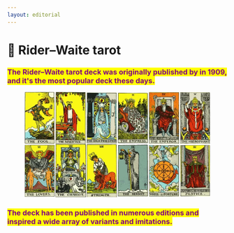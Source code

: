 ```yaml
---
layout: editorial
---
```


# 🦄 Rider–Waite tarot

### <mark style="color:purple;"></mark>

### <mark style="color:purple;">The Rider–Waite tarot deck was originally published by in 1909, and it's the most popular deck these days.</mark>&#x20;

<mark style="color:purple;"></mark>

<figure><img src="../../../../../.gitbook/assets/Rider-Waite-Smith_deck-213d7571db434c06b4a8e33c3e67123e.webp" alt=""><figcaption></figcaption></figure>

### <mark style="color:purple;">The deck has been published in numerous editions and inspired a wide array of variants and imitations.</mark>

<mark style="color:purple;"></mark>

<mark style="color:purple;"></mark>
